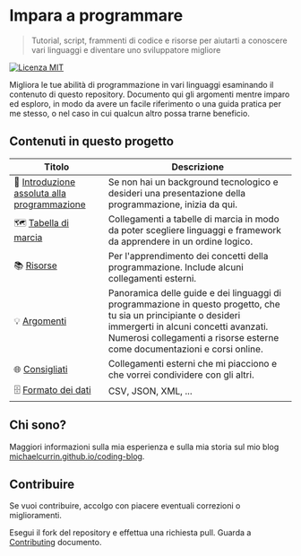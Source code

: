 # Impara a programmare
> Tutorial, script, frammenti di codice e risorse per aiutarti a conoscere vari linguaggi e diventare uno sviluppatore migliore

[![Licenza MIT](https://img.shields.io/badge/Licenza-MIT-blue.svg)](https://github.com/MichaelCurrin/learn-to-code/blob/master/README.md#license)

Migliora le tue abilità di programmazione in vari linguaggi esaminando il contenuto di questo repository. Documento qui gli argomenti mentre imparo ed esploro, in modo da avere un facile riferimento o una guida pratica per me stesso, o nel caso in cui qualcun altro possa trarne beneficio.

## Contenuti in questo progetto

| Titolo                                                            | Descrizione                                                                                                                                                                                                                         |
| ----------------------------------------------------------------- | ----------------------------------------------------------------------------------------------------------------------------------------------------------------------------------------------------------------------------------- |
| 🤷 [Introduzione assoluta alla programmazione](intro_to_coding.md) | Se non hai un background tecnologico e desideri una presentazione della programmazione, inizia da qui.                                                                                                                              |
| 🗺️ [Tabella di marcia](roadmaps.md)                                | Collegamenti a tabelle di marcia in modo da poter scegliere linguaggi e framework da apprendere in un ordine logico.                                                                                                                |
| 📚 [Risorse](resources.md)                                         | Per l'apprendimento dei concetti della programmazione. Include alcuni collegamenti esterni.                                                                                                                                         |
| 💡 [Argomenti](topics/README.md)                                 | Panoramica delle guide e dei linguaggi di programmazione in questo progetto, che tu sia un principiante o desideri immergerti in alcuni concetti avanzati. Numerosi collegamenti a risorse esterne come documentazioni e corsi online. |
| 🌐 [Consigliati](recommended.md)                                   | Collegamenti esterni che mi piacciono e che vorrei condividere con gli altri.                                                                                                                                                       |
| 🗄️ [Formato dei dati](data_formats.md)                             | CSV, JSON, XML, ...                                                                                                                                                                                                                 |

## Chi sono?

Maggiori informazioni sulla mia esperienza e sulla mia storia sul mio blog [michaelcurrin.github.io/coding-blog](https://michaelcurrin.github.io/coding-blog/).


## Contribuire

Se vuoi contribuire, accolgo con piacere eventuali correzioni o miglioramenti. 

Esegui il fork del repository e effettua una richiesta pull. Guarda a [Contributing](contributing.md) documento.
<!--stackedit_data:
eyJoaXN0b3J5IjpbMTIyMjAyMjAwMF19
-->